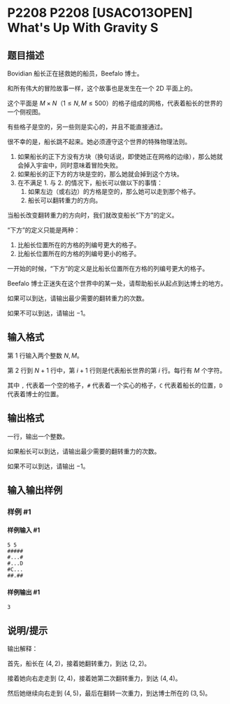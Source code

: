 # P2208 P2208 [USACO13OPEN] What's Up With Gravity S

## 题目描述

Bovidian 船长正在拯救她的船员，Beefalo 博士。

和所有伟大的冒险故事一样，这个故事也是发生在一个 2D 平面上的。

这个平面是 $M\times N$（$1\le N,M \le500$）的格子组成的网格，代表着船长的世界的一个侧视图。

有些格子是空的，另一些则是实心的，并且不能直接通过。

很不幸的是，船长跳不起来。她必须遵守这个世界的特殊物理法则。

1. 如果船长的正下方没有方块（换句话说，即使她正在网格的边缘），那么她就会掉入宇宙中，同时意味着冒险失败。
2. 如果船长的正下方的方块是空的，那么她就会掉到这个方块。
3. 在不满足 1. 与 2. 的情况下，船长可以做以下的事情：
    1. 如果左边（或右边）的方格是空的，那么她可以走到那个格子。
    2. 船长可以翻转重力的方向。

当船长改变翻转重力的方向时，我们就改变船长“下方”的定义。

“下方”的定义只能是两种：

1. 比船长位置所在的方格的列编号更大的格子。
2. 比船长位置所在的方格的列编号更小的格子。

一开始的时候，“下方”的定义是比船长位置所在方格的列编号更大的格子。

Beefalo 博士正迷失在这个世界中的某一处，请帮助船长从起点到达博士的地方。

如果可以到达，请输出最少需要的翻转重力的次数。


如果不可以到达，请输出 $-1$。

## 输入格式

第 $1$ 行输入两个整数 $N,M$。

第 $2$ 行到 $N+1$ 行中，第 $i+1$ 行则是代表船长世界的第 $i$ 行。每行有 $M$ 个字符。


其中 `,` 代表着一个空的格子，`#` 代表着一个实心的格子，`C` 代表着船长的位置，`D` 代表着博士的位置。

## 输出格式

一行，输出一个整数。

如果船长可以到达，请输出最少需要的翻转重力的次数。

如果不可以到达，请输出 $-1$。

## 输入输出样例

### 样例 #1

#### 样例输入 #1

```
5 5
#####
#...#
#...D
#C...
##.##
```

#### 样例输出 #1

```
3
```

## 说明/提示

输出解释：

首先，船长在 $(4,2)$，接着她翻转重力，到达 $(2,2)$。

接着她向右走走到 $(2,4)$，接着她第二次翻转重力，到达 $(4,4)$。

然后她继续向右走到 $(4,5)$，最后在翻转一次重力，到达博士所在的 $(3,5)$。
